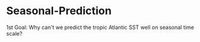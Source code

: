 # Seasonal-Prediction
1st Goal: Why can't we predict the tropic Atlantic SST well on seasonal time scale?
